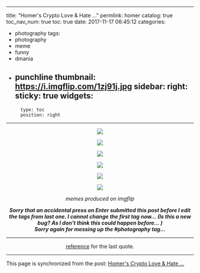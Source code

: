 
---
title: "Homer's Crypto Love & Hate ..."
permlink: homer
catalog: true
toc_nav_num: true
toc: true
date: 2017-11-17 06:45:12
categories:
- photography
tags:
- photography
- meme
- funny
- dmania
- punchline
thumbnail: https://i.imgflip.com/1zj91j.jpg
sidebar:
    right:
        sticky: true
widgets:
    -
        type: toc
        position: right
---


<center>

![](https://i.imgflip.com/1zj91j.jpg)

![](https://i.imgflip.com/1zj8b2.jpg)

![](https://i.imgflip.com/1zj8p8.jpg)

![](https://i.imgflip.com/1zj8y4.jpg)

![](https://i.imgflip.com/1zj8vw.jpg)

![](https://i.imgflip.com/1zj9du.jpg)


*memes produced on imgflip*

***Sorry that an accidental press on Enter submitted this post before I edit the tags from last one. I cannot change the first tag now... (Is this a new bug? As I don't think this could happen before... ) <br>Sorry again for messing up the #photography tag...***
<hr>

[reference](https://twitter.com/simpsons_tweets/status/268759300904726528) for the last quote.

</center>

- - -

This page is synchronized from the post: [Homer's Crypto Love & Hate ...](https://steemit.com/@deanliu/homer)
